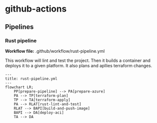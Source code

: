 # github-actions

## Pipelines

### Rust pipeline

**Workflow file:** .github/workflow/rust-pipeline.yml

This workflow will lint and test the project. Then it builds a container and deploys it to a given platform. It also plans and apllies terraform changes.

```mermaid
---
title: rust-pipeline.yml
---
flowchart LR;
    PP[prepare-pipeline] --> PA[prepare-azure]
    PA --> TP[terraform-plan]
    TP --> TA[terraform-apply]
    PA --> RLAT[rust-lint-and-test]
    RLAT --> BAPI[build-and-push-image]
    BAPI --> DA[deploy-aci]
    TA --> DA
```
